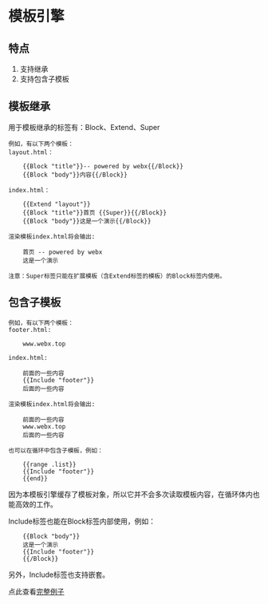 # 模板引擎

## 特点
1. 支持继承
2. 支持包含子模板

## 模板继承
用于模板继承的标签有：Block、Extend、Super

	例如，有以下两个模板：
	layout.html：
		
		{{Block "title"}}-- powered by webx{{/Block}}
		{{Block "body"}}内容{{/Block}}
		
	index.html：
	
		{{Extend "layout"}}
		{{Block "title"}}首页 {{Super}}{{/Block}}
		{{Block "body"}}这是一个演示{{/Block}}
		
	渲染模板index.html将会输出:
	
		首页 -- powered by webx
		这是一个演示
		
	注意：Super标签只能在扩展模板（含Extend标签的模板）的Block标签内使用。
		
## 包含子模板
	
	例如，有以下两个模板：
	footer.html:
		
		www.webx.top
	
	index.html:
	
		前面的一些内容
		{{Include "footer"}}
		后面的一些内容
		
	渲染模板index.html将会输出:
	
		前面的一些内容
		www.webx.top
		后面的一些内容
		
	也可以在循环中包含子模板，例如：
	
		{{range .list}}
		{{Include "footer"}}
		{{end}}
		
因为本模板引擎缓存了模板对象，所以它并不会多次读取模板内容，在循环体内也能高效的工作。
	
Include标签也能在Block标签内部使用，例如：
	
		{{Block "body"}}
		这是一个演示
		{{Include "footer"}}
		{{/Block}}

另外，Include标签也支持嵌套。

点此查看[完整例子](https://github.com/webx-top/echo/tree/master/middleware/render/example)
